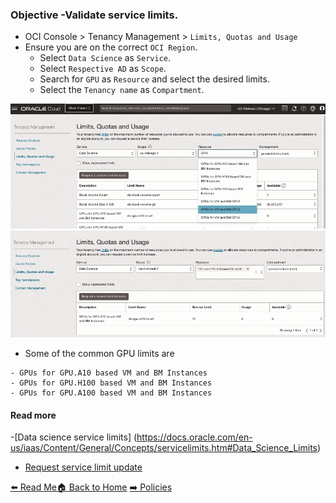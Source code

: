 ### Objective -Validate service limits.
- OCI Console > Tenancy Management > `Limits, Quotas and Usage`
- Ensure you are on the correct `OCI Region`.
  - Select `Data Science` as `Service`.
  - Select `Respective AD` as `Scope`.
  - Search for `GPU` as `Resource` and select the desired limits.
  - Select the `Tenancy name` as `Compartment`.

![](images/limits1.png)
![](images/limit2.png)

- Some of the common GPU limits are 

```shell
- GPUs for GPU.A10 based VM and BM Instances
- GPUs for GPU.H100 based VM and BM Instances
- GPUs for GPU.A100 based VM and BM Instances
```
#### Read more 
-[Data science service limits] (https://docs.oracle.com/en-us/iaas/Content/General/Concepts/servicelimits.htm#Data_Science_Limits)
- [Request service limit update](https://docs.public.oneportal.content.oci.oraclecloud.com/en-us/iaas/autonomous-database/doc/adbd-service-limit-increase.html)

[⬅️ Read Me](../README.md)[🏠 Back to Home](../README.md) [➡️ Policies](policies.md)
